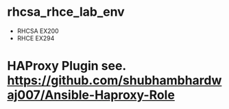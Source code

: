 # rhcsa_rhce_lab_env
- RHCSA EX200
- RHCE EX294

# HAProxy Plugin see. https://github.com/shubhambhardwaj007/Ansible-Haproxy-Role
